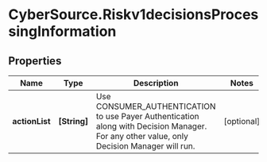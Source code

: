 # CyberSource.Riskv1decisionsProcessingInformation

## Properties
Name | Type | Description | Notes
------------ | ------------- | ------------- | -------------
**actionList** | **[String]** | Use CONSUMER_AUTHENTICATION to use Payer Authentication along with Decision Manager. For any other value, only Decision Manager will run.  | [optional] 


